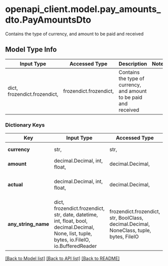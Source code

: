 # openapi_client.model.pay_amounts_dto.PayAmountsDto

Contains the type of currency, and amount to be paid and received

## Model Type Info
Input Type | Accessed Type | Description | Notes
------------ | ------------- | ------------- | -------------
dict, frozendict.frozendict,  | frozendict.frozendict,  | Contains the type of currency, and amount to be paid and received | 

### Dictionary Keys
Key | Input Type | Accessed Type | Description | Notes
------------ | ------------- | ------------- | ------------- | -------------
**currency** | str,  | str,  | currency acronym | [optional] 
**amount** | decimal.Decimal, int, float,  | decimal.Decimal,  | amount to be paid | [optional] 
**actual** | decimal.Decimal, int, float,  | decimal.Decimal,  | actual amount paid/ received | [optional] 
**any_string_name** | dict, frozendict.frozendict, str, date, datetime, int, float, bool, decimal.Decimal, None, list, tuple, bytes, io.FileIO, io.BufferedReader | frozendict.frozendict, str, BoolClass, decimal.Decimal, NoneClass, tuple, bytes, FileIO | any string name can be used but the value must be the correct type | [optional]

[[Back to Model list]](../../README.md#documentation-for-models) [[Back to API list]](../../README.md#documentation-for-api-endpoints) [[Back to README]](../../README.md)

